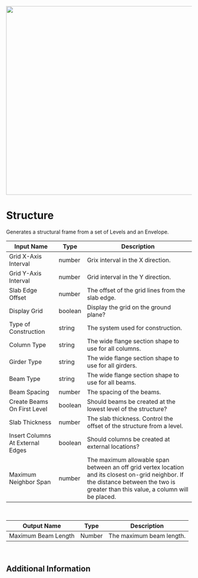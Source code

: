 <img src="preview.png" width="512">

# Structure

Generates a structural frame from a set of Levels and an Envelope.

|Input Name|Type|Description|
|---|---|---|
|Grid X-Axis Interval|number|Grix interval in the X direction.|
|Grid Y-Axis Interval|number|Grid interval in the Y direction.|
|Slab Edge Offset|number|The offset of the grid lines from the slab edge.|
|Display Grid|boolean|Display the grid on the ground plane?|
|Type of Construction|string|The system used for construction.|
|Column Type|string|The wide flange section shape to use for all columns.|
|Girder Type|string|The wide flange section shape to use for all girders.|
|Beam Type|string|The wide flange section shape to use for all beams.|
|Beam Spacing|number|The spacing of the beams.|
|Create Beams On First Level|boolean|Should beams be created at the lowest level of the structure?|
|Slab Thickness|number|The slab thickness. Control the offset of the structure from a level.|
|Insert Columns At External Edges|boolean|Should columns be created at external locations?|
|Maximum Neighbor Span|number|The maximum allowable span between an off grid vertex location and its closest on-grid neighbor. If the distance between the two is greater than this value, a column will be placed.|


<br>

|Output Name|Type|Description|
|---|---|---|
|Maximum Beam Length|Number|The maximum beam length.|


<br>

## Additional Information
